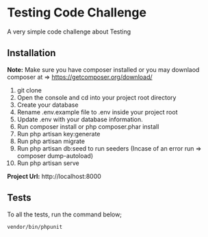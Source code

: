 # Testing Code Challenge
A very simple code challenge about Testing

## Installation
**Note:** Make sure you have composer installed or you may downlaod composer at => https://getcomposer.org/download/

1. git clone
2. Open the console and cd into your project root directory
3. Create your database
4. Rename .env.example file to .env inside your project root
5. Update .env with your database information.
6. Run composer install or php composer.phar install
7. Run php artisan key:generate
8. Run php artisan migrate
9. Run php artisan db:seed to run seeders (Incase of an error run => composer dump-autoload)
10. Run php artisan serve

**Project Url:** http://localhost:8000

## Tests
To all the tests, run the command below;
```bash
vendor/bin/phpunit
``` 


